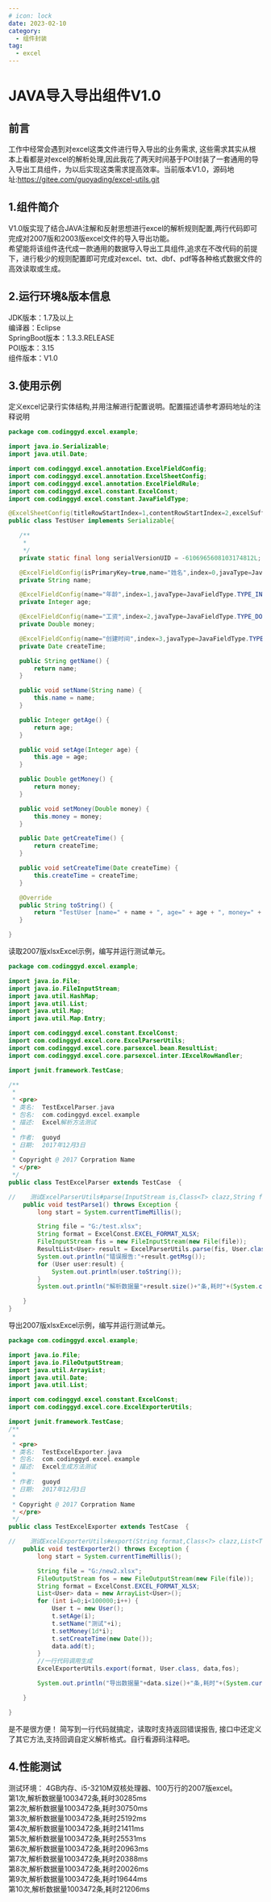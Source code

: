 ```yaml
---
# icon: lock
date: 2023-02-10
category:
  - 组件封装
tag:
  - excel
---
```


# JAVA导入导出组件V1.0


## 前言
工作中经常会遇到对excel这类文件进行导入导出的业务需求, 这些需求其实从根本上看都是对excel的解析处理,因此我花了两天时间基于POI封装了一套通用的导入导出工具组件，为以后实现这类需求提高效率。当前版本V1.0，源码地址:https://gitee.com/guoyading/excel-utils.git
## 1.组件简介
V1.0版实现了结合JAVA注解和反射思想进行excel的解析规则配置,两行代码即可完成对2007版和2003版excel文件的导入导出功能。<br/>
希望能将该组件迭代成一款通用的数据导入导出工具组件,追求在不改代码的前提下，进行极少的规则配置即可完成对excel、txt、dbf、pdf等各种格式数据文件的高效读取或生成。

## 2.运行环境&版本信息
JDK版本：1.7及以上<br/>
编译器：Eclipse<br/>
SpringBoot版本：1.3.3.RELEASE<br/>
POI版本：3.15<br/>
组件版本：V1.0<br/>

## 3.使用示例
 定义excel记录行实体结构,并用注解进行配置说明。配置描述请参考源码地址的注释说明<a href="https://github.com/CodingGyd/common-utils" text="戳这里！" target="_blank"></a>

 ```java
 package com.codinggyd.excel.example;

import java.io.Serializable;
import java.util.Date;

import com.codinggyd.excel.annotation.ExcelFieldConfig;
import com.codinggyd.excel.annotation.ExcelSheetConfig;
import com.codinggyd.excel.annotation.ExcelFieldRule;
import com.codinggyd.excel.constant.ExcelConst;
import com.codinggyd.excel.constant.JavaFieldType;

@ExcelSheetConfig(titleRowStartIndex=1,contentRowStartIndex=2,excelSuffix=ExcelConst.EXCEL_FORMAT_XLSX)
public class TestUser implements Serializable{

    /**
     * 
     */
    private static final long serialVersionUID = -6106965608103174812L;

    @ExcelFieldConfig(isPrimaryKey=true,name="姓名",index=0,javaType=JavaFieldType.TYPE_STRING, replaces = { @ExcelFieldRule(content = "上证", replace = "83"),@ExcelFieldRule(content = "深圳", replace = "90") })
    private String name;

    @ExcelFieldConfig(name="年龄",index=1,javaType=JavaFieldType.TYPE_INTEGER)
    private Integer age;

    @ExcelFieldConfig(name="工资",index=2,javaType=JavaFieldType.TYPE_DOUBLE)
    private Double money;

    @ExcelFieldConfig(name="创建时间",index=3,javaType=JavaFieldType.TYPE_DATE)
    private Date createTime;

    public String getName() {
        return name;
    }

    public void setName(String name) {
        this.name = name;
    }

    public Integer getAge() {
        return age;
    }

    public void setAge(Integer age) {
        this.age = age;
    }

    public Double getMoney() {
        return money;
    }

    public void setMoney(Double money) {
        this.money = money;
    }

    public Date getCreateTime() {
        return createTime;
    }

    public void setCreateTime(Date createTime) {
        this.createTime = createTime;
    }

    @Override
    public String toString() {
        return "TestUser [name=" + name + ", age=" + age + ", money=" + money + ", createTime=" + createTime + "]";
    }

}
```

读取2007版xlsxExcel示例，编写并运行测试单元。
```java
package com.codinggyd.excel.example;

import java.io.File;
import java.io.FileInputStream;
import java.util.HashMap;
import java.util.List;
import java.util.Map;
import java.util.Map.Entry;

import com.codinggyd.excel.constant.ExcelConst;
import com.codinggyd.excel.core.ExcelParserUtils;
import com.codinggyd.excel.core.parsexcel.bean.ResultList;
import com.codinggyd.excel.core.parsexcel.inter.IExcelRowHandler;

import junit.framework.TestCase;

/**
 * 
 * <pre>
 * 类名:  TestExcelParser.java
 * 包名:  com.codinggyd.excel.example
 * 描述:  Excel解析方法测试
 * 
 * 作者:  guoyd
 * 日期:  2017年12月3日
 *
 * Copyright @ 2017 Corpration Name
 * </pre>
 */
public class TestExcelParser extends TestCase  {

//    测试ExcelParserUtils#parse(InputStream is,Class<T> clazz,String format)
    public void testParse1() throws Exception {
        long start = System.currentTimeMillis();

        String file = "G:/test.xlsx";
        String format = ExcelConst.EXCEL_FORMAT_XLSX;
        FileInputStream fis = new FileInputStream(new File(file));
        ResultList<User> result = ExcelParserUtils.parse(fis, User.class, format);
        System.out.println("错误报告:"+result.getMsg());
        for (User user:result) {
            System.out.println(user.toString());
        }
        System.out.println("解析数据量"+result.size()+"条,耗时"+(System.currentTimeMillis()-start)+"ms");

    }
}
```

导出2007版xlsxExcel示例，编写并运行测试单元。
```java
package com.codinggyd.excel.example;

import java.io.File;
import java.io.FileOutputStream;
import java.util.ArrayList;
import java.util.Date;
import java.util.List;

import com.codinggyd.excel.constant.ExcelConst;
import com.codinggyd.excel.core.ExcelExporterUtils;

import junit.framework.TestCase;
/**
 * 
 * <pre>
 * 类名:  TestExcelExporter.java
 * 包名:  com.codinggyd.excel.example
 * 描述:  Excel生成方法测试
 * 
 * 作者:  guoyd
 * 日期:  2017年12月3日
 *
 * Copyright @ 2017 Corpration Name
 * </pre>
 */
public class TestExcelExporter extends TestCase  {

//    测试ExcelExporterUtils#export(String format,Class<?> clazz,List<T> data,OutputStream outputStream) 
    public void testExporter2() throws Exception {
        long start = System.currentTimeMillis();

        String file = "G:/new2.xlsx";
        FileOutputStream fos = new FileOutputStream(new File(file));
        String format = ExcelConst.EXCEL_FORMAT_XLSX;
        List<User> data = new ArrayList<User>();
        for (int i=0;i<100000;i++) {
            User t = new User();
            t.setAge(i);
            t.setName("测试"+i);
            t.setMoney(1d*i);
            t.setCreateTime(new Date());
            data.add(t);
        }
        //一行代码调用生成
        ExcelExporterUtils.export(format, User.class, data,fos); 

        System.out.println("导出数据量"+data.size()+"条,耗时"+(System.currentTimeMillis()-start)+"ms");

    }

}
```

是不是很方便！ 简写到一行代码就搞定，读取时支持返回错误报告, 接口中还定义了其它方法,支持回调自定义解析格式。自行看源码注释吧。


## 4.性能测试
测试环境： 4GB内存、i5-3210M双核处理器、100万行的2007版excel。<br/>
第1次,解析数据量1003472条,耗时30285ms<br/>
第2次,解析数据量1003472条,耗时30750ms<br/>
第3次,解析数据量1003472条,耗时25192ms<br/>
第4次,解析数据量1003472条,耗时21411ms<br/>
第5次,解析数据量1003472条,耗时25531ms<br/>
第6次,解析数据量1003472条,耗时20963ms<br/>
第7次,解析数据量1003472条,耗时20388ms<br/>
第8次,解析数据量1003472条,耗时20026ms<br/>
第9次,解析数据量1003472条,耗时19644ms<br/>
第10次,解析数据量1003472条,耗时21206ms<br/>